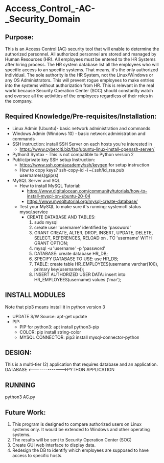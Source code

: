 # Access_Control_-AC-_Security_Domain

Purpose:
--------
This is an Access Control (AC) security tool that will enable to determine the authorized personnel. All authorized personnel are stored and managed by Human Resources (HR). All employees must be entered to the HR Systems after hiring process. The HR system database list all the employees who will specific access to an specific systems. That means, it's the only authorized individual. The sole authority is the HR System, not the Linux/Windows or any OS Administrators. This will prevent rogue employees to make entries into the systems without authorization from HR. This is relevant in the real world because Security Operation Center (SOC) should constantly watch and oversee all the activities of the employees regardless of their roles in the company. 


Required Knowledge/Pre-requisites/Installation:
-------------------
- Linux Admin (Ubuntu)- basic network administration and commands
- Windows Admin (Windows 10) - basic network administration and commands
- SSH instruction: install SSH Server on each hosts you're interested in
    + https://www.cyberciti.biz/faq/ubuntu-linux-install-openssh-server/
- Python3 Syntax - This is not compatible to Python version 2
- Public/private key SSH setup Instruction: 
    + https://www.ssh.com/academy/ssh/keygen for setup instruction 
    + How to copy keys? ssh-copy-id -i ~/.ssh/id_rsa.pub username(s)@ip(s)
- MySQL Server and SQL
    + How to install MySQL Tutorial: 
        - https://www.digitalocean.com/community/tutorials/how-to-install-mysql-on-ubuntu-20-04
        - https://www.mysqltutorial.org/mysql-create-database/
    + Test your MySQL to make sure it's running: systemctl status mysql.service
        - CREATE DATABASE AND TABLES:
          1. sudo mysql
          2. create user 'username' identified by 'password'
          3. GRANT CREATE, ALTER, DROP, INSERT, UPDATE, DELETE, SELECT, REFERENCES, RELOAD on *.* TO 'username' WITH GRANT OPTION;
          4. mysql -u 'username' -p 'password'
          5. DATABASE: create database HR_DB;
          6. SPECIFY DATABASE TO USE: use HR_DB;
          7. TABLE: create table HR_EMPLOYEES(username varchar(100), primary key(username));
          8. INSERT AUTHORIZED USER DATA: insert into HR_EMPLOYEES(username) values ('mar');

 INSTALL MODULES
 ---------------
 Note that pip3 means install it in python version 3
 - UPDATE S/W Source: apt-get update 
- PIP: 
    + PIP for python3: apt install python3-pip
    + COLOR: pip install string-color
    + MYSQL CONNECTOR: pip3 install mysql-connector-python


DESIGN:
------
 This is a multi-tier (2) application that requires database and an application.
 DATABASE <-------------->PYTHON APPLICATION

RUNNING
-------
python3 AC.py


Future Work:
-----------
1. This program is designed to compare authorized users on Linux systems only. It would be extended to Windows and other operating systems.
2. The results will be sent to Security Operation Center (SOC)
3. Create GUI web interface to display data. 
4. Redesign the DB to identify which employees are supposed to have access to specific hosts.

